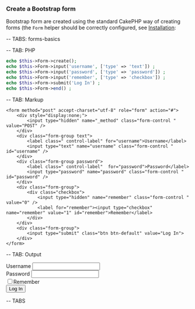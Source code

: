 ### Create a Bootstrap form

Bootstrap form are created using the standard CakePHP way of creating forms (the `Form` helper should be
correctly configured, see [Installation](../index.md#Installation):

-- TABS: forms-basics

-- TAB: PHP

```php
echo $this->Form->create();
echo $this->Form->input('username', ['type' => 'text']) ;
echo $this->Form->input('password', ['type' => 'password']) ;
echo $this->Form->input('remember', ['type' => 'checkbox']) ;
echo $this->Form->submit('Log In') ;
echo $this->Form->end() ;
```

-- TAB: Markup

```markup
<form method="post" accept-charset="utf-8" role="form" action="#">
    <div style="display:none;">
        <input type="hidden" name="_method" class="form-control "  value="POST" />
    </div>
    <div class="form-group text">
        <label class=" control-label" for="username">Username</label>
        <input type="text" name="username" class="form-control "  id="username" />
    </div>
    <div class="form-group password">
        <label class=" control-label"  for="password">Password</label>
        <input type="password" name="password" class="form-control "  id="password" />
    </div>
    <div class="form-group">
        <div class="checkbox">
            <input type="hidden" name="remember" class="form-control "  value="0" />
            <label for="remember"><input type="checkbox" name="remember" value="1" id="remember">Remember</label>
        </div>
    </div>
    <div class="form-group">
        <input type="submit" class="btn btn-default" value="Log In">
    </div>
</form>
```

-- TAB: Output

<form method="post" accept-charset="utf-8" role="form" action="#">
    <div style="display:none;">
        <input type="hidden" name="_method" class="form-control "  value="POST" />
    </div>
    <div class="form-group text">
        <label class=" control-label" for="username">Username</label>
        <input type="text" name="username" class="form-control "  id="username" />
    </div>
    <div class="form-group password">
        <label class=" control-label"  for="password">Password</label>
        <input type="password" name="password" class="form-control "  id="password" />
    </div>
    <div class="form-group">
        <div class="checkbox">
            <input type="hidden" name="remember" class="form-control "  value="0" />
            <label for="remember"><input type="checkbox" name="remember" value="1" id="remember">Remember</label>
        </div>
    </div>
    <div class="form-group">
        <input type="submit" class="btn btn-default" value="Log In">
    </div>
</form>

-- TABS
